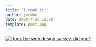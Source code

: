 ```yaml
---
title: "I took it!"
author: jordan
date: 2008-7-29 12:00
template: post.pug
---
```


[![I took the web design survey. did
you?](http://www.jordandichev.com/blog/wp-content/uploads/2008/07/i-took-the-2008-survey.gif "i-took-the-2008-survey")](http://aneventapart.com/survey2008/)
